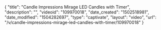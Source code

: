 {
    "title": "Candle Impressions Mirage LED Candles with Timer",
    "description": "",
    "videoid": "109970018",
    "date_created": "1502518981",
    "date_modified": "1504282697",
    "type": "captivate",
    "layout": "video",
    "url": "\/v\/candle-impressions-mirage-led-candles-with-timer\/109970018"
}